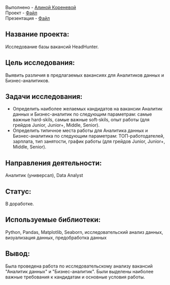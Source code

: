 Выполнено - [Алиной Кореневой](https://github.com/AlinaKoreneva)\
Проект - [Файл](https://github.com/AlinaKoreneva/project_HH/blob/cbabc4547f68b8d3afe98373cd1b2f74b22241df/HH_jobs_DA_and_BA-2.ipynb)\
Презентация - [Файл](https://github.com/AlinaKoreneva/project_HH/blob/cbabc4547f68b8d3afe98373cd1b2f74b22241df/HH_jobs_DA_and_BA_project.pdf)

## Название проекта:
Исследование базы вакансий HeadHunter.

## Цель исследования:
Выявить различия в предлагаемых вакансиях для Аналитиков данных и Бизнес-аналитиков.

## Задачи исследования:
- Определить наиболее желаемых кандидатов на вакансии Аналитик данных и Бизнес-аналитик по следующим параметрам: самые важные hard-skils, самые важные soft-skils, опыт работы (для грейдов Junior, Junior+, Middle, Senior).
- Определить типичное места работы для Аналитика данных и Бизнес-аналитика по следующим параметрам: ТОП-работодателей, зарплата, тип занятости, график работы (для грейдов Junior, Junior+, Middle, Senior).

## Направления деятельности:
Аналитик (универсал), Data Analyst

## Статус:
В доработке.

## Используемые библиотеки:
Python, Pandas, Matplotlib, Seaborn, исследовательский анализ данных, визуализация данных, предобработка данных

## Вывод:
Была проведена работа по исследовательскому анализу вакансий "Аналитик данных" и "Бизнес-аналитик". Были выделены наиболее важные требования к кандидатам и основные условия работы.
